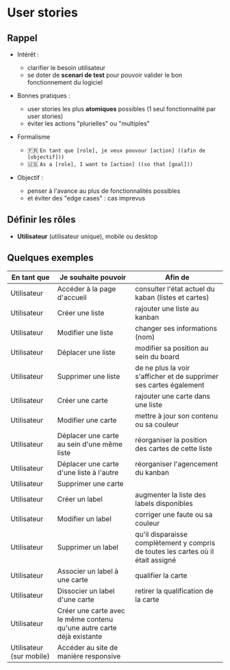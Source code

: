 # User stories

## Rappel

- Intérêt : 
  - clarifier le besoin utilisateur
  - se doter de **scenari de test** pour pouvoir valider le bon fonctionnement du logiciel

- Bonnes pratiques : 
  - user stories les plus **atomiques** possibles (1 seul fonctionnalité par user stories)
  - éviter les actions "plurielles" ou "multiples"

- Formalisme
  - 🇫🇷 `En tant que [role], je veux pouvour [action] ((afin de [objectif]))`
  - 🇺🇸 `As a [role], I want to [action] ((so that [goal]))`

- Objectif :
  - penser à l'avance au plus de fonctionnalités possibles
  - et éviter des "edge cases" : cas imprevus 

## Définir les rôles

- **Utilisateur** (utilisateur unique), mobile ou desktop


## Quelques exemples

| **En tant que**          | **Je souhaite pouvoir**                                                | **Afin de**                                                                       |
| ------------------------ | ---------------------------------------------------------------------- | --------------------------------------------------------------------------------- |
| Utilisateur              | Accéder à la page d'accueil                                            | consulter l'état actuel du kaban (listes et cartes)                               |
| Utilisateur              | Créer une liste                                                        | rajouter une liste au kanban                                                      |
| Utilisateur              | Modifier une liste                                                     | changer ses informations (nom)                                                    |
| Utilisateur              | Déplacer une liste                                                     | modifier sa position au sein du board                                             |
| Utilisateur              | Supprimer une liste                                                    | de ne plus la voir s'afficher et de supprimer ses cartes également                |
| Utilisateur              | Créer une carte                                                        | rajouter une carte dans une liste                                                 |
| Utilisateur              | Modifier une carte                                                     | mettre à jour son contenu ou sa couleur                                           |
| Utilisateur              | Déplacer une carte au sein d'une même liste                            | réorganiser la position des cartes de cette liste                                 |
| Utilisateur              | Déplacer une carte d'une liste à l'autre                               | réorganiser l'agencement du kanban                                                |
| Utilisateur              | Supprimer une carte                                                    |                                                                                   |
| Utilisateur              | Créer un label                                                         | augmenter la liste des labels disponibles                                         |
| Utilisateur              | Modifier un label                                                      | corriger une faute ou sa couleur                                                  |
| Utilisateur              | Supprimer un label                                                     | qu'il disparaisse complètement y compris de toutes les cartes où il était assigné |
| Utilisateur              | Associer un label à une carte                                          | qualifier la carte                                                                |
| Utilisateur              | Dissocier un label d'une carte                                         | retirer la qualification de la carte                                              |
| Utilisateur              | Créer une carte avec le même contenu qu'une autre carte déjà existante |                                                                                   |
| Utilisateur (sur mobile) | Accéder au site de manière responsive                                  |                                                                                   |
